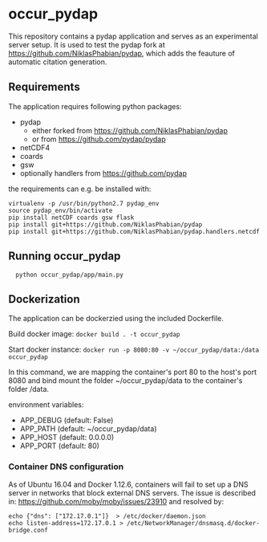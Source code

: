 # occur_pydap
This repository contains a pydap application and serves as an experimental server setup.
It is used to test the pydap fork at https://github.com/NiklasPhabian/pydap, which adds the feauture of automatic citation generation.

## Requirements
The application requires following python packages:

* pydap
    * either forked from https://github.com/NiklasPhabian/pydap
    * or from https://github.com/pydap/pydap
* netCDF4
* coards
* gsw
* optionally handlers from https://github.com/pydap

the requirements can e.g. be installed with:

    virtualenv -p /usr/bin/python2.7 pydap_env
    source pydap_env/bin/activate
    pip install netCDF coards gsw flask
    pip install git+https://github.com/NiklasPhabian/pydap
    pip install git+https://github.com/NiklasPhabian/pydap.handlers.netcdf
    
## Running occur_pydap
      python occur_pydap/app/main.py

## Dockerization
The application can be dockerzied using the included Dockerfile.

Build docker image: `docker build . -t occur_pydap`

Start docker instance: `docker run -p 8080:80 -v ~/occur_pydap/data:/data occur_pydap`

In this command, we are mapping the container's port 80 to the host's port 8080 and bind mount the folder
~/occur_pydap/data to the container's folder /data.

environment variables:

* APP_DEBUG (default: False)
* APP_PATH (default: ~/occur_pydap/data)
* APP_HOST (default: 0.0.0.0)
* APP_PORT (default: 80)


### Container DNS configuration
As of Ubuntu 16.04 and Docker 1.12.6,
containers will fail to set up a DNS server in networks
that block external DNS servers.
The issue is described in: https://github.com/moby/moby/issues/23910
and resolved by:

    echo {"dns": ["172.17.0.1"]}  > /etc/docker/daemon.json
    echo listen-address=172.17.0.1 > /etc/NetworkManager/dnsmasq.d/docker-bridge.conf


